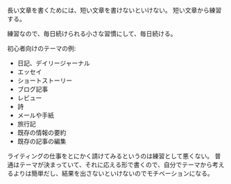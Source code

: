 長い文章を書くためには、短い文章を書けないといけない。
短い文章から練習する。

練習なので、毎日続けられる小さな習慣にして、毎日続ける。

初心者向けのテーマの例:

- 日記、デイリージャーナル
- エッセイ
- ショートストーリー
- ブログ記事
- レビュー
- 詩
- メールや手紙
- 旅行記
- 既存の情報の要約
- 既存の記事の編集

ライティングの仕事をとにかく請けてみるというのは練習として悪くない。
普通はテーマが決まっていて、それに応える形で書くので、自分でテーマから考えるよりは簡単だし、結果を出さないといけないのでモチベーションになる。
